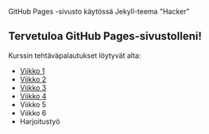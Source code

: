 GitHub Pages -sivusto käytössä Jekyll-teema "Hacker"


## Tervetuloa GitHub Pages-sivustolleni!


Kurssin tehtäväpalautukset löytyvät alta:


- [Viikko 1](viikko1.html) 
- [Viikko 2](viikko2.md) 
- [Viikko 3](viikko3/index.html)
- [Viikko 4](viikko4/index.html)
- Viikko 5
- Viikko 6
- Harjoitustyö
